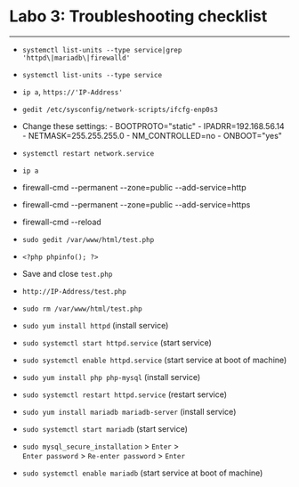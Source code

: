 # Labo 3: Troubleshooting checklist
---


- `systemctl list-units --type service|grep 'httpd\|mariadb\|firewalld'`

- `systemctl list-units --type service`

- `ip a`, `https://'IP-Address'`

- `gedit /etc/sysconfig/network-scripts/ifcfg-enp0s3`
- Change these settings:
          - BOOTPROTO="static"
          - IPADRR=192.168.56.14
          - NETMASK=255.255.255.0
          - NM_CONTROLLED=no
          - ONBOOT="yes"
- `systemctl restart network.service`
- `ip a`

- firewall-cmd --permanent --zone=public --add-service=http 
- firewall-cmd --permanent --zone=public --add-service=https
- firewall-cmd --reload

- `sudo gedit /var/www/html/test.php`
- `<?php phpinfo(); ?>`
- Save and close `test.php`
- `http://IP-Address/test.php`
- `sudo rm /var/www/html/test.php`

- `sudo yum install httpd` (install service)
- `sudo systemctl start httpd.service` (start service)
- `sudo systemctl enable httpd.service` (start service at boot of machine)

- `sudo yum install php php-mysql` (install service)
- `sudo systemctl restart httpd.service` (restart service)

- `sudo yum install mariadb mariadb-server` (install service)
- `sudo systemctl start mariadb` (start service)
- `sudo mysql_secure_installation` > `Enter` > <br>
              `Enter password` > `Re-enter password` > `Enter`
- `sudo systemctl enable mariadb` (start service at boot of machine)



